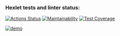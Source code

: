 ### Hexlet tests and linter status:
[![Actions Status](https://github.com/Covch/java-project-61/workflows/hexlet-check/badge.svg)](https://github.com/Covch/java-project-61/actions)
[![Maintainability](https://api.codeclimate.com/v1/badges/682c0492e719e0e28caf/maintainability)](https://codeclimate.com/github/Covch/java-project-61/maintainability)
[![Test Coverage](https://api.codeclimate.com/v1/badges/682c0492e719e0e28caf/test_coverage)](https://codeclimate.com/github/Covch/java-project-61/test_coverage)

[![demo](https://asciinema.org/a/oIPLKzfTgXQBaGBYMziBZZSD8.svg)](https://asciinema.org/a/oIPLKzfTgXQBaGBYMziBZZSD8?autoplay=1)